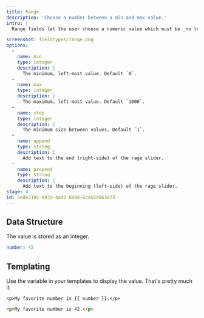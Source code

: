 ```yaml
---
title: Range
description: 'Choose a number between a min and max value.'
intro: |
  Range fields let the user choose a numeric value which must be _no less_ than a given value, and _no more_ than another.

screenshot: fieldtypes/range.png
options:
  -
    name: min
    type: integer
    description: |
      The minimum, left-most value. Default `0`.
  -
    name: max
    type: integer
    description: |
      The maximum, left-most value. Default `1000`.
  -
    name: step
    type: integer
    description: |
      The minimum size between values. Default `1`.
  -
    name: append
    type: string
    description: |
      Add text to the end (right-side) of the rage slider.
  -
    name: prepend
    type: string
    description: |
      Add text to the beginning (left-side) of the rage slider.
stage: 4
id: 5ede219c-607e-4ad2-8498-6ca55a063e73
---
```

## Data Structure

The value is stored as an integer.

``` yaml
number: 42
```

## Templating

Use the variable in your templates to display the value. That's pretty much it.

```
<p>My favorite number is {{ number }}.</p>
```

```html
<p>My favorite number is 42.</p>
```


